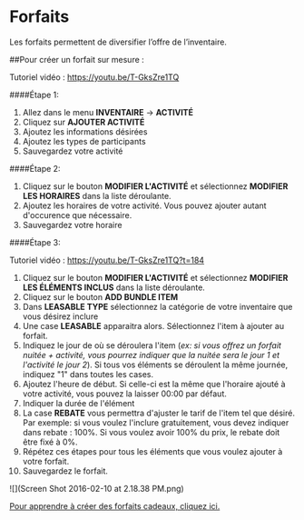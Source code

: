 # Forfaits 

Les forfaits permettent de diversifier l’offre de l’inventaire. 


##Pour créer un forfait sur mesure :

Tutoriel vidéo : https://youtu.be/T-GksZre1TQ

####Étape 1:
1. Allez dans le menu **INVENTAIRE** → **ACTIVITÉ**
2. Cliquez sur **AJOUTER ACTIVITÉ**
3. Ajoutez les informations désirées
4. Ajoutez les types de participants
5. Sauvegardez votre activité


####Étape 2:
1. Cliquez sur le bouton **MODIFIER L'ACTIVITÉ** et sélectionnez **MODIFIER LES HORAIRES** dans la liste déroulante.
2. Ajoutez les horaires de votre activité. Vous pouvez ajouter autant d'occurence que nécessaire.
3. Sauvegardez votre horaire

####Étape 3:

Tutoriel vidéo : https://youtu.be/T-GksZre1TQ?t=184

1. Cliquez sur le bouton **MODIFIER L'ACTIVITÉ** et sélectionnez **MODIFIER LES ÉLÉMENTS INCLUS** dans la liste déroulante.
2. Cliquez sur le bouton **ADD BUNDLE ITEM**
3. Dans **LEASABLE TYPE** sélectionnez la catégorie de votre inventaire que vous désirez inclure
4. Une case **LEASABLE** apparaitra alors. Sélectionnez l'item à ajouter au forfait.
5. Indiquez le jour de où se déroulera l'item (*ex: si vous offrez  un forfait nuitée + activité, vous pourrez indiquer que la nuitée sera le jour 1 et l'activité le jour 2*). Si tous vos éléments se déroulent la même journée, indiquez "1" dans toutes les cases.
6. Ajoutez l'heure de début. Si celle-ci est la même que l'horaire ajouté à votre activité, vous pouvez la laisser 00:00 par défaut.
7. Indiquer la durée de l'élément
8. La case **REBATE** vous permettra d'ajuster le tarif de l'item tel que désiré. Par exemple: si vous voulez l'inclure gratuitement, vous devez indiquer dans rebate :  100%. Si vous voulez avoir 100% du prix, le rebate doit être fixé à 0%.
6. Répétez ces étapes pour tous les éléments que vous voulez ajouter à votre forfait.
7. Sauvegardez le forfait.


![](Screen Shot 2016-02-10 at 2.18.38 PM.png)


[Pour apprendre à créer des forfaits cadeaux, cliquez ici.](forfaits_cadeaux.md)


